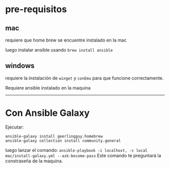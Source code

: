 # pre-requisitos

## mac
requiere que home brew se encuentre instalado en la mac

luego instalar ansible usando `brew install ansible`

## windows
requiere la instalación de `winget` y `conEmu` para que funcione correctamente.

Requiere ansible instalado en la maquina

----
# Con Ansible Galaxy
Ejecutar:
```
ansible-galaxy install geerlingguy.homebrew
ansible-galaxy collection install community.general

```

luego lanzar el comando: `ansible-playbook -i localhost, -c local mac/install-galaxy.yml --ask-become-pass`
Este comando te preguntará la constraseña de la maquina.